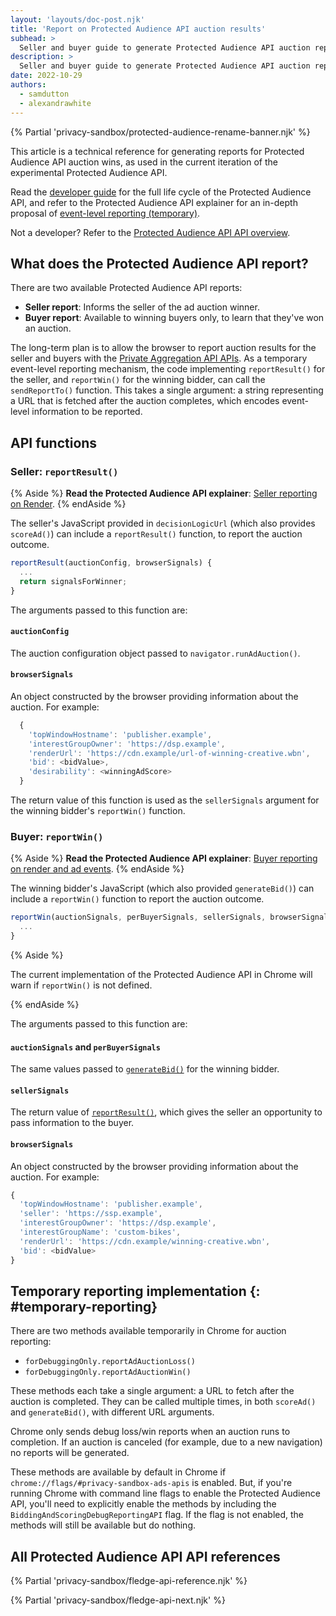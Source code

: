```yaml
---
layout: 'layouts/doc-post.njk'
title: 'Report on Protected Audience API auction results'
subhead: >
  Seller and buyer guide to generate Protected Audience API auction reports.
description: >
  Seller and buyer guide to generate Protected Audience API auction reports.
date: 2022-10-29
authors:
  - samdutton
  - alexandrawhite
---
```


{% Partial 'privacy-sandbox/protected-audience-rename-banner.njk' %}

This article is a technical reference for generating reports for
Protected Audience API auction wins, as used in the current iteration of the experimental
Protected Audience API.

Read the [developer guide](/docs/privacy-sandbox/fledge-api) for the full life
cycle of the Protected Audience API, and refer to the Protected Audience API explainer for an in-depth proposal of
[event-level reporting (temporary)](https://github.com/WICG/turtledove/blob/main/FLEDGE.md#5-event-level-reporting-for-now).

Not a developer? Refer to the [Protected Audience API API overview](/docs/privacy-sandbox/fledge).

## What does the Protected Audience API report?

There are two available Protected Audience API reports:

* **Seller report**: Informs the seller of the ad auction winner.
* **Buyer report**: Available to winning buyers only, to learn that they've won an auction.

The long-term plan is to allow the browser to report auction results for the
seller and buyers with the [Private Aggregation API APIs](/docs/privacy-sandbox/private-aggregation).
As a temporary event-level reporting mechanism, the code implementing
`reportResult()` for the seller, and `reportWin()` for the winning bidder, can
call the `sendReportTo()` function. This takes a single argument: a string
representing a URL that is fetched after the auction completes, which encodes
event-level information to be reported.

## API functions

### Seller: `reportResult()` 

{% Aside %}
**Read the Protected Audience API explainer**:  [Seller reporting on Render](https://github.com/WICG/turtledove/blob/main/FLEDGE.md#51-seller-reporting-on-render).
{% endAside %}

The seller's JavaScript provided in `decisionLogicUrl` (which also provides
`scoreAd()`) can include a `reportResult()` function, to report the auction
outcome.

```javascript
reportResult(auctionConfig, browserSignals) {
  ...
  return signalsForWinner;
}
```

The arguments passed to this function are:

#### `auctionConfig`

The auction configuration object passed to `navigator.runAdAuction()`.

#### `browserSignals`

An object constructed by the browser providing information about the auction.
For example:

```javascript
  {
    'topWindowHostname': 'publisher.example',
    'interestGroupOwner': 'https://dsp.example',
    'renderUrl': 'https://cdn.example/url-of-winning-creative.wbn',
    'bid': <bidValue>,
    'desirability': <winningAdScore>
  }
```

The return value of this function is used as the `sellerSignals` argument for
the winning bidder's `reportWin()` function.

### Buyer: `reportWin()`

{% Aside %}
 **Read the Protected Audience API explainer**: [Buyer reporting on render and ad events](https://github.com/WICG/turtledove/blob/main/FLEDGE.md#52-buyer-reporting-on-render-and-ad-events).
{% endAside %}

The winning bidder's JavaScript (which also provided `generateBid()`) can
include a `reportWin()` function to report the auction outcome.

```javascript
reportWin(auctionSignals, perBuyerSignals, sellerSignals, browserSignals) {
  ...
}
```

{% Aside %}

The current implementation of the Protected Audience API in Chrome will warn if `reportWin()` is
not defined.

{% endAside %}

The arguments passed to this function are:

#### `auctionSignals` and `perBuyerSignals`

The same values passed to [`generateBid()`](#generatebid) for the winning
bidder.

#### `sellerSignals`

The return value of [`reportResult()`](#reportresult), which gives the seller an
opportunity to pass information to the buyer.

#### `browserSignals`

An object constructed by the browser providing information about the auction.
For example:

```javascript
{
  'topWindowHostname': 'publisher.example',
  'seller': 'https://ssp.example',
  'interestGroupOwner': 'https://dsp.example',
  'interestGroupName': 'custom-bikes',
  'renderUrl': 'https://cdn.example/winning-creative.wbn',
  'bid': <bidValue>
}
```

## Temporary reporting implementation {: #temporary-reporting}

There are two methods available temporarily in Chrome for auction reporting:

* `forDebuggingOnly.reportAdAuctionLoss()`
* `forDebuggingOnly.reportAdAuctionWin()`

These methods each take a single argument: a URL to fetch after the auction is
completed. They can be called multiple times, in both `scoreAd()` and
`generateBid()`, with different URL arguments.

Chrome only sends debug loss/win reports when an auction runs to completion. If
an auction is canceled (for example, due to a new navigation) no reports will
be generated.

These methods are available by default in Chrome if
`chrome://flags/#privacy-sandbox-ads-apis` is enabled. But, if you're running
Chrome with command line flags to enable the Protected Audience API, you'll need to
explicitly enable the methods by including the
`BiddingAndScoringDebugReportingAPI` flag. If the flag is not enabled, the
methods will still be available but do nothing.

## All Protected Audience API API references

{% Partial 'privacy-sandbox/fledge-api-reference.njk' %}

{% Partial 'privacy-sandbox/fledge-api-next.njk' %}
